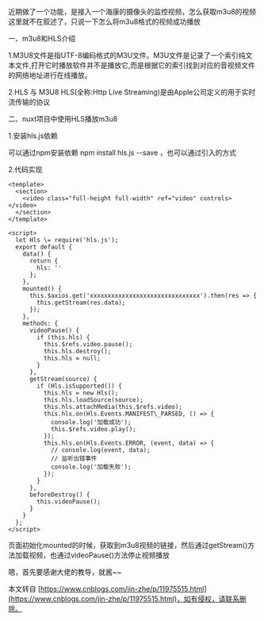 近期做了一个功能，是接入一个海康的摄像头的监控视频，怎么获取m3u8的视频这里就不在叙述了，只说一下怎么将m3u8格式的视频成功播放

一、m3u8和HLS介绍

1.M3U8文件是指UTF-8编码格式的M3U文件。M3U文件是记录了一个索引纯文本文件,打开它时播放软件并不是播放它,而是根据它的索引找到对应的音视频文件的网络地址进行在线播放。

2.HLS 与 M3U8 HLS(全称:Http Live Streaming)是由Apple公司定义的用于实时流传输的协议

二、nuxt项目中使用HLS播放m3u8

1.安装hls.js依赖

 可以通过npm安装依赖   npm install hls.js --save  ，也可以通过引入的方式 <script src="https://cdn.jsdelivr.net/npm/hls.js@latest"></script> 

2.代码实现

```
<template>
  <section>
    <video class="full-height full-width" ref="video" controls></video>
  </section>
</template>

<script>
  let Hls \= require('hls.js');
  export default {
    data() {
      return {
        hls: ''
      };
    },
    mounted() {
      this.$axios.get('xxxxxxxxxxxxxxxxxxxxxxxxxxxxxxx').then(res => {
        this.getStream(res.data);
      });
    },
    methods: {
      videoPause() {
        if (this.hls) {
          this.$refs.video.pause();
          this.hls.destroy();
          this.hls = null;
        }
      },
      getStream(source) {
        if (Hls.isSupported()) {
          this.hls = new Hls();
          this.hls.loadSource(source);
          this.hls.attachMedia(this.$refs.video);
          this.hls.on(Hls.Events.MANIFEST\_PARSED, () => {
            console.log('加载成功');
            this.$refs.video.play();
          });
          this.hls.on(Hls.Events.ERROR, (event, data) => {
            // console.log(event, data);
            // 监听出错事件
            console.log('加载失败');
          });
        }
      },
      beforeDestroy() {
        this.videoPause();
      }
    }
  };
</script>
```

页面初始化mounted的时候，获取到m3u8视频的链接，然后通过getStream()方法加载视频，也通过videoPause()方法停止视频播放

嗯，首先要感谢大佬的教导，就酱~~

  

本文转自 [https://www.cnblogs.com/jin-zhe/p/11975515.html](https://www.cnblogs.com/jin-zhe/p/11975515.html)，如有侵权，请联系删除。
